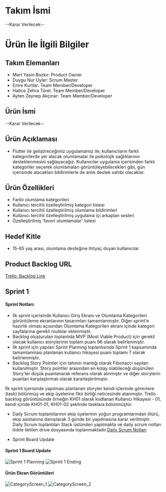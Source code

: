# **Takım İsmi**

 --Karar Verilecek--

# Ürün İle İlgili Bilgiler

## Takım Elemanları

- Mert Yasin Bozkır: Product Owner
- Duygu Nur Uylar: Scrum Master
- Emre Kurtlar: Team Member/Developer
- Hatice Zehra Türel: Team Member/Developer
- Ayten Zeynep Akçınar: Team Member/Developer

## Ürün İsmi

--Karar Verilecek--

## Ürün Açıklaması

- Flutter ile geliştireceğimiz uygulamamız ile; kullanıcıların farklı kategorilerde yer alacak olumlamalar ile psikolojik sağlıklarının desteklenmesini sağlayacağız. Kullanıcılar uygulama içerisinden farklı kategoriler seçerek olumlamaları görüntüleyebilecekleri gibi, gün içerisinde alacakları bildirimlerle de anlık destek sahibi olacaklar.

## Ürün Özellikleri

- Farklı olumlama kategorileri
- Kullanıcı tercihli özelleştirilmiş kategori listesi
- Kullanıcı tercihli özelleştirilmiş olumlama bildirimleri
- Kullanıcı tercihli özelleştirilmiş uygulama içi arkaplan sesleri
- Özelleştirilmiş 'favori olumlamalar' listesi

## Hedef Kitle

- 15-65 yaş arası, olumlama desteğine ihtiyaç duyan kullanıcılar

## Product Backlog URL

 [Trello: Backlog Link](https://trello.com/invite/b/456Ls5lI/b488f82cbbf741607be69f7699d7f42f/oyun-ve-uygulama-akademisi-bootcamp)

## Sprint 1
#### Sprint Notları: 
* İlk sprint içerisinde Kullanıcı Giriş Ekranı ve Olumlama Kategorileri görüntüleme ekranlarının tasarımları tamamlanmıştır. Diğer sprint'e hazırlık olması açısından Olumlama Kategorileri ekranı içinde kategori sayfalarına gerekli routelar eklenmiştir.
* Backlog oluşturulan toplantıda MVP (Most Viable Product) için gerekli olacak kullanıcı storylerinin toplam puanı 96 olarak belirlenmiştir.
* İlk sprint için yapılan Sprint Planning toplantısında Sprint 1 kapsamında tamamlanması planlanan kullanıcı hikayesi puanı toplamı 7 olarak belirlenmiştir.
* Backlog Story Pointler için tahmin mantığı olarak Fibonacci sayıları kullanılmıştır. Story pointler arasından en kolay olabileceği düşünülen Story'ler düşük puanlanarak referans olarak alınmıştır ve diğer storylerin puanları karşılaştırmalı olarak kararlaştırılmıştır.

İlk sprint içerisinde yapılması planlanan storyler kendi içlerinde görevlere (task) bölünmüş ve ekip üyelerine fikir birliği neticesinde atanmıştır. Trello backlog görüntüsünde örneğin KH01 olarak kodlanan Kullanıcı Hikayesi - 01, kendi içinde KH01-01, KH01-02 şeklinde tasklara bölünmüştür. 

* Daily Scrum toplantılarının ekip üyelerinin yoğun programlarından ötürü, ekip asistanına danışılarak 3 günde bir yapılmasına karar verilmiştir. Daily Scrum toplantıları Slack üstünden yapılmakta ve daily scrum notları linkte iletilen drive dosyasında toplanmaktadır.[Daily Scrum Notları](https://docs.google.com/document/d/1syoeszSSqicyub0btI03D3r9DnMBk_ty/edit?usp=sharing&ouid=104325039060781909131&rtpof=true&sd=true)

* Sprint Board Update
#### Sprint 1 Board Update
![Sprint 1 Planning ](https://user-images.githubusercontent.com/98096192/167464402-61ca4720-502a-4fa4-822c-bcb21b504b36.png)
![Sprint 1 Ending](https://user-images.githubusercontent.com/98096192/167464489-b3011bd3-a02b-4575-883f-b9ba5b6062b1.png)

#### Ürün Ekran Görüntüleri
![CategoryScreen_1](https://user-images.githubusercontent.com/98096192/167464612-cc06b061-39e6-42b0-b61d-c89c9f743025.png)
![CategoryScreen_2](https://user-images.githubusercontent.com/98096192/167464632-26ad4320-3d11-43f9-a16d-2ef34bd17741.png)



